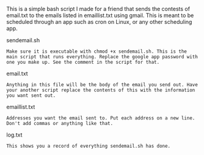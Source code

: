 This is a simple bash script I made for a friend that sends the contests of email.txt
to the emails listed in emaillist.txt using gmail. This is meant to be scheduled through
an app such as cron on Linux, or any other scheduling app.


sendemail.sh 

    Make sure it is executable with chmod +x sendemail.sh. This is the main script that runs everything. Replace the google app password with one you make up. See the comment in the script for that.

email.txt

    Anything in this file will be the body of the email you send out. Have your another script replace the contents of this with the information you want sent out.

emaillist.txt
    
    Addresses you want the email sent to. Put each address on a new line. Don't add commas or anything like that.

log.txt
    
    This shows you a record of everything sendemail.sh has done.

